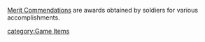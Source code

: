 [Merit Commendations](/Merit_Commendations "wikilink") are awards
obtained by soldiers for various accomplishments.

[category:Game Items](/category:Game_Items "wikilink")
